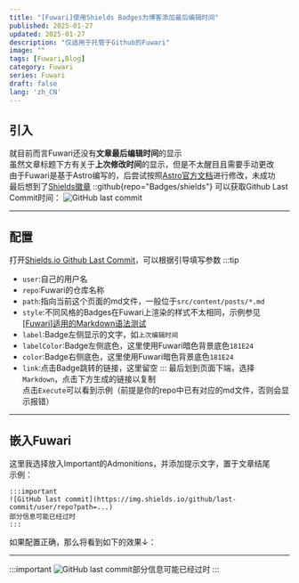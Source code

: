 ```yaml
---
title: "[Fuwari]使用Shields Badges为博客添加最后编辑时间"
published: 2025-01-27
updated: 2025-01-27
description: "仅适用于托管于Github的Fuwari"
image: ""
tags: [Fuwari,Blog]
category: Fuwari
series: Fuwari
draft: false
lang: 'zh_CN'
---
```


## 引入
就目前而言Fuwari还没有**文章最后编辑时间**的显示<br>
虽然文章标题下方有关于**上次修改时间**的显示，但是不太醒目且需要手动更改<br>
由于Fuwari是基于Astro编写的，后尝试按照[Astro官方文档](https://docs.astro.build/zh-cn/recipes/modified-time/)进行修改，未成功<br>
最后想到了[Shields徽章](https://shields.io)
::github{repo="Badges/shields"}
可以获取Github Last Commit时间：
![GitHub last commit](https://img.shields.io/github/last-commit/Elvish064/fuwari)

---
## 配置
打开[Shields.io Github Last Commit](https://shields.io/badges/git-hub-last-commit)，可以根据引导填写参数
:::tip
- `user`:自己的用户名
- `repo`:Fuwari的仓库名称
- `path`:指向当前这个页面的md文件，一般位于`src/content/posts/*.md`
- `style`:不同风格的Badges在Fuwari上渲染的样式不太相同，示例参见[\[Fuwari\]适用的Markdown语法测试](https://elvish.me/posts/fuwari-markdown-test/#5shields%E5%BE%BD%E7%AB%A0)
- `label`:Badge左侧显示的文字，如`上次编辑时间`
- `labelColor`:Badge左侧底色，这里使用Fuwari暗色背景底色`181E24`
- `color`:Badge右侧底色，这里使用Fuwari暗色背景底色`181E24`
- `link`:点击Badge跳转的链接，这里留空
:::
最后划到页面下端，选择`Markdown`，点击下方生成的链接以复制<br>
点击`Execute`可以看到示例（前提是你的repo中已有对应的md文件，否则会显示报错）

---
## 嵌入Fuwari
这里我选择放入Important的Admonitions，并添加提示文字，置于文章结尾<br>
示例：
``` Markdowns
:::important
![GitHub last commit](https://img.shields.io/github/last-commit/user/repo?path=...)
部分信息可能已经过时
:::
```


如果配置正确，那么将看到如下的效果↓：

---

:::important
![GitHub last commit](https://img.shields.io/github/last-commit/Elvish064/fuwari?path=src%2Fcontent%2Fposts%2FFuwari-Last-Modified-Time.md&style=for-the-badge&label=%E4%B8%8A%E6%AC%A1%E7%BC%96%E8%BE%91%E6%97%B6%E9%97%B4&labelColor=181E24&color=181E24)部分信息可能已经过时
:::